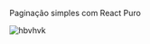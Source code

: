 Paginação simples com React Puro

![hbvhvk](https://user-images.githubusercontent.com/73972922/171688149-05f55770-38f5-4c9f-a25f-c75ee7f1a850.gif)
